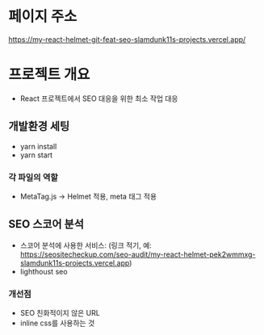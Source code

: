 # 페이지 주소
https://my-react-helmet-git-feat-seo-slamdunk11s-projects.vercel.app/

# 프로젝트 개요
- React 프로젝트에서 SEO 대응을 위한 최소 작업 대응


## 개발환경 세팅
- yarn install
- yarn start
  
### 각 파일의 역할
- MetaTag.js -> Helmet 적용, meta 태그 적용


## SEO 스코어 분석
- 스코어 분석에 사용한 서비스: (링크 적기, 예: https://seositecheckup.com/seo-audit/my-react-helmet-pek2wmmxg-slamdunk11s-projects.vercel.app)
- lighthoust seo

### 개선점
- SEO 친화적이지 않은 URL
- inline css를 사용하는 것
